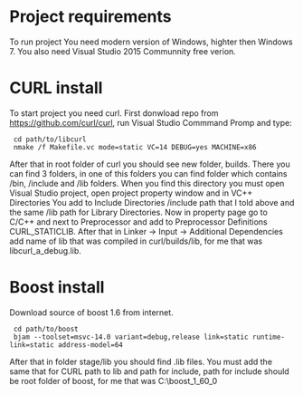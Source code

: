 Project requirements
=============
To run project You need modern version of Windows, highter then Windows 7. You also need Visual Studio 2015 Communnity free verion. 

CURL install
=============
To start project you need curl. First donwload repo from https://github.com/curl/curl, run Visual Studio Commmand Promp and type: 

```
 cd path/to/libcurl
 nmake /f Makefile.vc mode=static VC=14 DEBUG=yes MACHINE=x86 
```
After that in root folder of curl you should see new folder, builds. There you can find 3 folders, in one of this folders you can find folder which contains /bin, /include and /lib folders. When you find this directory you must open Visual Studio project, open project property window and in VC++ Directories You add to Include Directories /include path that I told above and the same /lib path for Library Directories. Now in property page go to C/C++ and next to Preprocessor and add to Preprocessor Definitions CURL_STATICLIB. After that in Linker -> Input -> Additional Dependencies add name of lib that was compiled in curl/builds/lib, for me that was libcurl_a_debug.lib.

Boost install
=============
Download source of boost 1.6 from internet.

```
 cd path/to/boost
 bjam --toolset=msvc-14.0 variant=debug,release link=static runtime-link=static address-model=64
```
After that in folder stage/lib you should find .lib files. You must add the same that for CURL path to lib and path for include, path for include should be root folder of boost, for me that was C:\boost_1_60_0